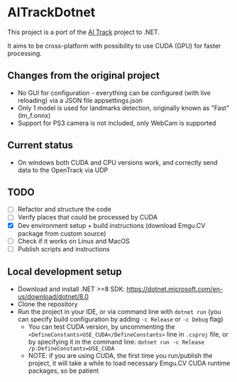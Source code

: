 # AITrackDotnet

This project is a port of the [AI Track](https://github.com/AIRLegend/aitrack) project to .NET.

It aims to be cross-platform with possibility to use CUDA (GPU) for faster processing.

## Changes from the original project

- No GUI for configuration - everything can be configured (with live reloading) via a JSON file appsettings.json
- Only 1 model is used for landmarks detection, originally known as "Fast" (lm_f.onnx)
- Support for PS3 camera is not included, only WebCam is supported

## Current status

- On windows both CUDA and CPU versions work, and correctly send data to the OpenTrack via UDP

## TODO

- [ ] Refactor and structure the code
- [ ] Verify places that could be processed by CUDA
- [x] Dev environment setup + build instructions (download Emgu.CV package from custom source)
- [ ] Check if it works on Linux and MacOS
- [ ] Publish scripts and instructions

## Local development setup

* Download and install .NET >=8 SDK: https://dotnet.microsoft.com/en-us/download/dotnet/8.0
* Clone the repository
* Run the project in your IDE, or via command line with `dotnet run` (you can specify build configuration by adding `-c Release` or `-c Debug` flag)
  * You can test CUDA version, by uncommenting the `<DefineConstants>USE_CUDA</DefineConstants>` line in `.csproj` file, or by specifying it in the command line: `dotnet run -c Release /p:DefineConstants=USE_CUDA`
  * NOTE: if you are using CUDA, the first time you run/publish the project, it will take a while to load necessary Emgu.CV CUDA runtime packages, so be patient